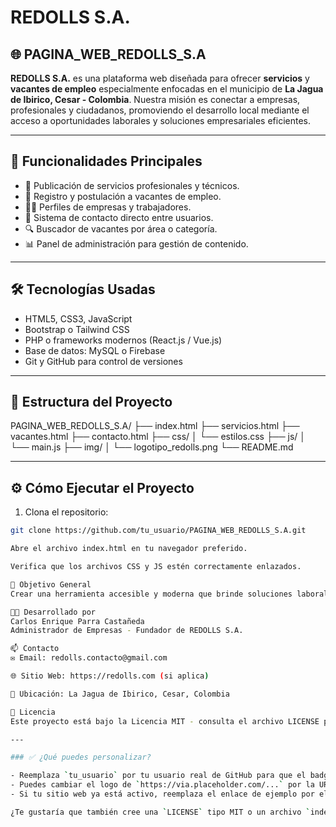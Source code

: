 # REDOLLS S.A.

## 🌐 PAGINA_WEB_REDOLLS_S.A

**REDOLLS S.A.** es una plataforma web diseñada para ofrecer **servicios** y **vacantes de empleo** especialmente enfocadas en el municipio de **La Jagua de Ibirico, Cesar - Colombia**. Nuestra misión es conectar a empresas, profesionales y ciudadanos, promoviendo el desarrollo local mediante el acceso a oportunidades laborales y soluciones empresariales eficientes.

---

## 🚀 Funcionalidades Principales

- 🧰 Publicación de servicios profesionales y técnicos.
- 📄 Registro y postulación a vacantes de empleo.
- 🧑‍💼 Perfiles de empresas y trabajadores.
- 📨 Sistema de contacto directo entre usuarios.
- 🔍 Buscador de vacantes por área o categoría.
- 📊 Panel de administración para gestión de contenido.

---

## 🛠️ Tecnologías Usadas

- HTML5, CSS3, JavaScript
- Bootstrap o Tailwind CSS
- PHP o frameworks modernos (React.js / Vue.js)
- Base de datos: MySQL o Firebase
- Git y GitHub para control de versiones

---

## 📁 Estructura del Proyecto

PAGINA_WEB_REDOLLS_S.A/
├── index.html
├── servicios.html
├── vacantes.html
├── contacto.html
├── css/
│ └── estilos.css
├── js/
│ └── main.js
├── img/
│ └── logotipo_redolls.png
└── README.md

---

## ⚙️ Cómo Ejecutar el Proyecto

1. Clona el repositorio:

```bash
git clone https://github.com/tu_usuario/PAGINA_WEB_REDOLLS_S.A.git

Abre el archivo index.html en tu navegador preferido.

Verifica que los archivos CSS y JS estén correctamente enlazados.

📌 Objetivo General
Crear una herramienta accesible y moderna que brinde soluciones laborales y de prestación de servicios a los habitantes de La Jagua de Ibirico, fortaleciendo el desarrollo económico regional.

🧑‍💼 Desarrollado por
Carlos Enrique Parra Castañeda
Administrador de Empresas - Fundador de REDOLLS S.A.

📫 Contacto
✉️ Email: redolls.contacto@gmail.com

🌐 Sitio Web: https://redolls.com (si aplica)

📍 Ubicación: La Jagua de Ibirico, Cesar, Colombia

📝 Licencia
Este proyecto está bajo la Licencia MIT - consulta el archivo LICENSE para más detalles.

---

### ✅ ¿Qué puedes personalizar?

- Reemplaza `tu_usuario` por tu usuario real de GitHub para que el badge de visitas funcione correctamente.
- Puedes cambiar el logo de `https://via.placeholder.com/...` por la URL de tu logo real.
- Si tu sitio web ya está activo, reemplaza el enlace de ejemplo por el definitivo.

¿Te gustaría que también cree una `LICENSE` tipo MIT o un archivo `index.html` de ejemplo para empezar?
